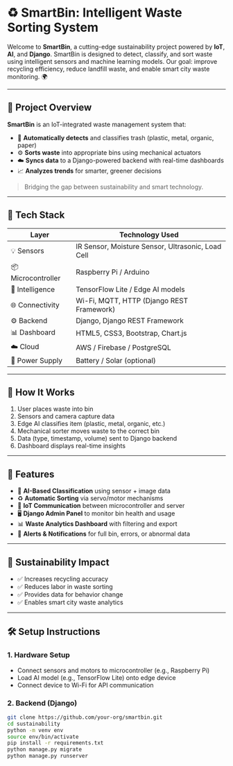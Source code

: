 # ♻️ SmartBin: Intelligent Waste Sorting System

Welcome to **SmartBin**, a cutting-edge sustainability project powered by **IoT**, **AI**, and **Django**. SmartBin is designed to detect, classify, and sort waste using intelligent sensors and machine learning models. Our goal: improve recycling efficiency, reduce landfill waste, and enable smart city waste monitoring. 🌍

---

## 🚀 Project Overview

**SmartBin** is an IoT-integrated waste management system that:

- 🧠 **Automatically detects** and classifies trash (plastic, metal, organic, paper)
- ⚙️ **Sorts waste** into appropriate bins using mechanical actuators
- ☁️ **Syncs data** to a Django-powered backend with real-time dashboards
- 📈 **Analyzes trends** for smarter, greener decisions

> Bridging the gap between sustainability and smart technology.

---

## 🔧 Tech Stack

| Layer              | Technology Used                                   |
|--------------------|---------------------------------------------------|
| 💡 Sensors         | IR Sensor, Moisture Sensor, Ultrasonic, Load Cell |
| 📦 Microcontroller | Raspberry Pi / Arduino                            |
| 🧠 Intelligence     | TensorFlow Lite / Edge AI models                  |
| 🌐 Connectivity     | Wi-Fi, MQTT, HTTP (Django REST Framework)         |
| ⚙️ Backend         | Django, Django REST Framework                      |
| 📊 Dashboard       | HTML5, CSS3, Bootstrap, Chart.js                  |
| ☁️ Cloud           | AWS / Firebase / PostgreSQL                       |
| 🔌 Power Supply     | Battery / Solar (optional)                        |

---

## 🧠 How It Works

1. User places waste into bin
2. Sensors and camera capture data
3. Edge AI classifies item (plastic, metal, organic, etc.)
4. Mechanical sorter moves waste to the correct bin
5. Data (type, timestamp, volume) sent to Django backend
6. Dashboard displays real-time insights

---

## 📸 Features

- 🧠 **AI-Based Classification** using sensor + image data
- ♻️ **Automatic Sorting** via servo/motor mechanisms
- 📡 **IoT Communication** between microcontroller and server
- 🖥 **Django Admin Panel** to monitor bin health and usage
- 📊 **Waste Analytics Dashboard** with filtering and export
- 🔔 **Alerts & Notifications** for full bin, errors, or abnormal data

---

## 🌿 Sustainability Impact

- ✅ Increases recycling accuracy
- ✅ Reduces labor in waste sorting
- ✅ Provides data for behavior change
- ✅ Enables smart city waste analytics

---

## 🛠️ Setup Instructions

### 1. Hardware Setup

- Connect sensors and motors to microcontroller (e.g., Raspberry Pi)
- Load AI model (e.g., TensorFlow Lite) onto edge device
- Connect device to Wi-Fi for API communication

### 2. Backend (Django)

```bash
git clone https://github.com/your-org/smartbin.git
cd sustainability
python -m venv env
source env/bin/activate
pip install -r requirements.txt
python manage.py migrate
python manage.py runserver

